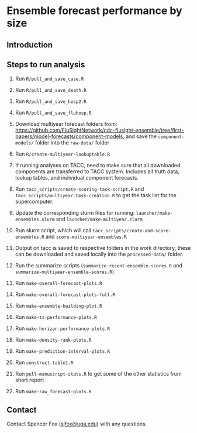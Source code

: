 # Ensemble forecast performance by size

## Introduction


## Steps to run analysis

1. Run `R/pull_and_save_case.R`
1. Run `R/pull_and_save_death.R`
1. Run `R/pull_and_save_hosp2.R`
1. Run `R/pull_and_save_fluhosp.R`
1. Download multiyear forecast folders from: https://github.com/FluSightNetwork/cdc-flusight-ensemble/tree/first-papers/model-forecasts/component-models, and save the `component-models/` folder into the `raw-data/` folder
1. Run `R/create-multiyear-lookuptable.R`
1. If running analyses on TACC, need to make sure that all downloaded components are transferred to TACC system. Includes all truth data, lookup tables, and individual component forecasts.
1. Run `tacc_scripts/create-scoring-task-script.R` and `tacc_scripts/multiyear-task-creation.R` to get the task list for the supercomputer.
1. Update the corresponding slurm files for running: `launcher/make-ensembles.slurm` and `launcher/make-multiyear.slurm`
1. Run slurm script, which will call `tacc_scripts/create-and-score-ensembles.R` and `score-multiyear-ensembles.R`
1. Output on tacc is saved to respective folders in the work directory, these can be downloaded and saved locally into the `processed-data/` folder.
1. Run the summarize scripts (`summarize-recent-ensemble-scores.R` and `summarize-multiyear-ensemble-scores.R`)
1. Run `make-overall-forecast-plots.R`
1. Run `make-overall-forecast-plots-full.R`
1. Run `make-ensemble-building-plot.R`
1. Run `make-ts-performance-plots.R`
1. Run `make-horizon-performance-plots.R`
1. Run `make-density-rank-plots.R`
1. Run `make-prediction-interval-plots.R`

1. Run `construct-table1.R`
1. Run `pull-manuscript-stats.R` to get some of the other statistics from short report


1. Run `make-raw_forecast-plots.R`



## Contact
Contact Spencer Fox (sjfox@uga.edu) with any questions.

